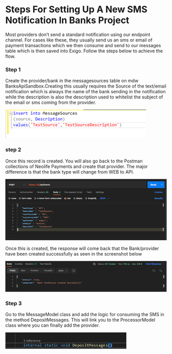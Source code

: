 # Steps For Setting Up A New SMS Notification In Banks Project


Most providers don’t send a standard notification using our endpoint channel. For cases like these, they usually send us an sms or email of payment transactions which we then consume and send to our messages table which is then saved into Exigo. Follow the steps below to achieve the flow.


### Step 1 

Create the provider/bank in the messagesources table on mdw BanksApiSandbox.Creating this usually requires the Source of the text/email notification which is always the name of the bank sending in the notification while the description is also the description used to whitelist the subject of the email or sms coming from the provider.

![Message Sources](../Images/messageSources.png)

### step 2

Once this record is created. You will also go back to the Postman collections of Neolife Payments and create that provider. The major difference is that the bank type will change from WEB to API.

![api-banks](../Images/api-banks.png)

Once this is created, the response will come back that the Bank/provider have been created successfully as seen in the screenshot below

![cookkies](../Images/cookies.png)

### Step 3

Go to the MessageModel class and add the logic for consuming the SMS in the method DepositMessages. This will link you to the ProcessorModel class where you can finally add the provider.

![reference](../Images/reference.png)



